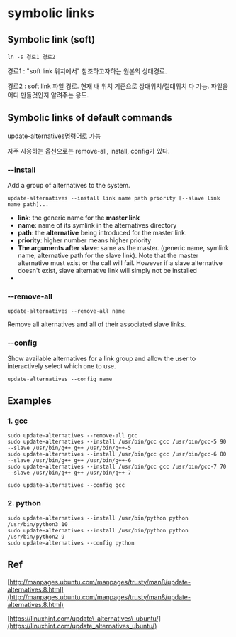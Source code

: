 # symbolic links

## Symbolic link \(soft\)

```text
ln -s 경로1 경로2
```

​경로1 : "soft link 위치에서" 참조하고자하는 원본의 상대경로.

경로2 : soft link 파일 경로. 현재 내 위치 기준으로 상대위치/절대위치 다 가능. 파일을 어디 만들것인지 알려주는 용도.

## Symbolic links of default commands

update-alternatives명령어로 가능

자주 사용하는 옵션으로는 remove-all, install, config가 있다.

### --install

Add a group of alternatives to the system.

```text
update-alternatives --install link name path priority [--slave link name path]...
```

* **link**: the generic name for the **master link**
* **name**: name of its symlink in the alternatives directory
* **path**: the **alternative** being introduced for the master link.
* **priority**: higher number means higher priority
* **The arguments after slave**: same as the master. \(generic name, symlink name, alternative path for the slave link\). Note that the master alternative must exist or the call will fail. However if a slave alternative doesn't exist, slave alternative link will simply not be installed
* 
### --remove-all

```text
update-alternatives --remove-all name
```

Remove all alternatives and all of their associated slave links.



### --config

Show available alternatives for a link group and allow the user to interactively select which one to use.

```text
update-alternatives --config name
```



## Examples

### 1. gcc

```text
sudo update-alternatives --remove-all gcc
sudo update-alternatives --install /usr/bin/gcc gcc /usr/bin/gcc-5 90 --slave /usr/bin/g++ g++ /usr/bin/g++-5
sudo update-alternatives --install /usr/bin/gcc gcc /usr/bin/gcc-6 80 --slave /usr/bin/g++ g++ /usr/bin/g++-6
sudo update-alternatives --install /usr/bin/gcc gcc /usr/bin/gcc-7 70 --slave /usr/bin/g++ g++ /usr/bin/g++-7

sudo update-alternatives --config gcc

```

### 2. python

```text
sudo update-alternatives --install /usr/bin/python python /usr/bin/python3 10
sudo update-alternatives --install /usr/bin/python python /usr/bin/python2 9
sudo update-alternatives --config python
```





## Ref

[http://manpages.ubuntu.com/manpages/trusty/man8/update-alternatives.8.html](http://manpages.ubuntu.com/manpages/trusty/man8/update-alternatives.8.html)

[https://linuxhint.com/update\_alternatives\_ubuntu/](https://linuxhint.com/update_alternatives_ubuntu/)





